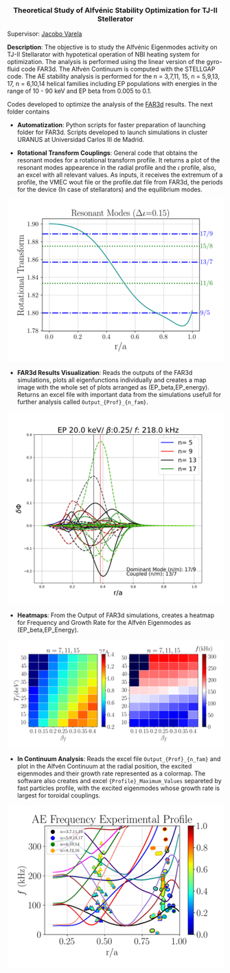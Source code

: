 <h3 align="center"> Theoretical Study of Alfvénic Stability Optimization for TJ-II Stellerator </h3> 

Supervisor: [Jacobo Varela](https://www.researchgate.net/profile/Jacobo-Varela)

**Description**: The objective is to study the Alfvénic Eigenmodes activity on TJ-II Stellarator with hypotetical operation of NBI heating system for optimization. The analysis is performed using the linear version of the gyro-fluid code FAR3d. The Alfvén Continuum is computed with the STELLGAP code. The AE stability analysis is performed
for the n = 3,7,11, 15, n = 5,9,13, 17, n = 6,10,14 helical families including EP populations with energies in the range of 10 - 90 keV and EP beta from 0.005 to
0.1.


Codes developed to optimize the analysis of the [FAR3d](https://e-archivo.uc3m.es/bitstream/handle/10016/34630/Noninear_NF_2021.pdf?sequence=1) results. The next folder contains

* **Automatization**: Python scripts for faster preparation of launching folder for FAR3d. Scripts developed to launch simulations in cluster URANUS at Universidad Carlos III de Madrid.

* **Rotational Transform Couplings**: General code that obtains the resonant modes for a rotational transform profile. It returns a plot of the resonant modes appearence in the radial profile and the $\iota$ profile, also, an excel with all relevant values. As inputs, it receives the extremum of a profile, the VMEC wout file or the profile.dat file from FAR3d, the periods for the device (In case of stellarators) and the equilibrium modes. 

<p align="center">
  
![Couplings](/Rotational%20Transform%20Couplings/Examples/delta_iota_0.15_Resonant.png "Example for a 4 period stellarator with high shear.")
  
</p>

* **FAR3d Results Visualization**: Reads the outputs of the FAR3d simulations, plots all eigenfunctions individually and creates a map image with the whole set of plots arranged as (EP_beta,EP_energy). Returns an excel file with important data from the simulations usefull for further analysis called `Output_{Prof}_{n_fam}`.

<p align="center">
  
![Couplings](/FAR3d%20Results%20Visualization/Examples/20.0_0.25.png)
  
</p>

* **Heatmaps**: From the Output of FAR3d simulations, creates a heatmap for Frequency and Growth Rate for the Alfvén Eigenmodes as                                      (EP_beta,EP_Energy).
 
<p align="center">
  
![Couplings](/Heatmaps/Heatmaps_(n=3_7_11_15).png)
  
</p>

* **In Continuum Analysis**: Reads the excel file `Output_{Prof}_{n_fam}` and plot in the Alfvén Continuum at the radial position, the excited eigenmodes and their growth rate represented as a colormap. The software also creates and excel `{Profile}_Maximum_Values` separeted by fast particles profile, with the excited eigenmodes whose growth rate is largest for toroidal couplings. 

<p align="center">
  
![Couplings](/In%20Continuum%20Analysis/Frequency_Experimental%20Profile_Analysis.jpg "Example for Alfvén Continuumw with AE activity found in FAR3d simulations.")
  
</p>

